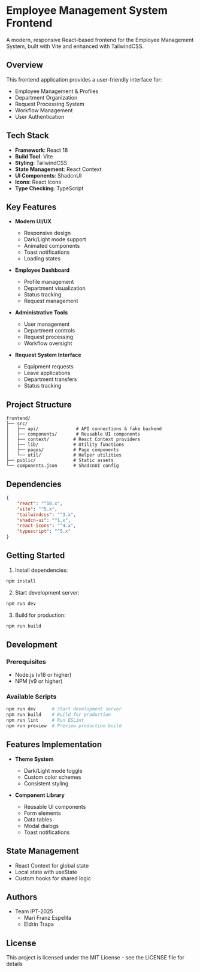 # Employee Management System Frontend

A modern, responsive React-based frontend for the Employee Management System, built with Vite and enhanced with TailwindCSS.

## Overview

This frontend application provides a user-friendly interface for:

-   Employee Management & Profiles
-   Department Organization
-   Request Processing System
-   Workflow Management
-   User Authentication

## Tech Stack

-   **Framework**: React 18
-   **Build Tool**: Vite
-   **Styling**: TailwindCSS
-   **State Management**: React Context
-   **UI Components**: ShadcnUI
-   **Icons**: React Icons
-   **Type Checking**: TypeScript

## Key Features

-   **Modern UI/UX**

    -   Responsive design
    -   Dark/Light mode support
    -   Animated components
    -   Toast notifications
    -   Loading states

-   **Employee Dashboard**

    -   Profile management
    -   Department visualization
    -   Status tracking
    -   Request management

-   **Administrative Tools**

    -   User management
    -   Department controls
    -   Request processing
    -   Workflow oversight

-   **Request System Interface**
    -   Equipment requests
    -   Leave applications
    -   Department transfers
    -   Status tracking

## Project Structure

```
frontend/
├── src/
│   ├── api/              # API connections & fake backend
│   ├── components/       # Reusable UI components
│   ├── context/         # React Context providers
│   ├── lib/             # Utility functions
│   ├── pages/           # Page components
│   └── util/            # Helper utilities
├── public/              # Static assets
└── components.json      # ShadcnUI config
```

## Dependencies

```json
{
    "react": "^18.x",
    "vite": "^5.x",
    "tailwindcss": "^3.x",
    "shadcn-ui": "^1.x",
    "react-icons": "^4.x",
    "typescript": "^5.x"
}
```

## Getting Started

1. Install dependencies:

```bash
npm install
```

2. Start development server:

```bash
npm run dev
```

3. Build for production:

```bash
npm run build
```

## Development

### Prerequisites

-   Node.js (v18 or higher)
-   NPM (v9 or higher)

### Available Scripts

```bash
npm run dev      # Start development server
npm run build    # Build for production
npm run lint     # Run ESLint
npm run preview  # Preview production build
```

## Features Implementation

-   **Theme System**

    -   Dark/Light mode toggle
    -   Custom color schemes
    -   Consistent styling

-   **Component Library**
    -   Reusable UI components
    -   Form elements
    -   Data tables
    -   Modal dialogs
    -   Toast notifications

## State Management

-   React Context for global state
-   Local state with useState
-   Custom hooks for shared logic

## Authors

-   Team IPT-2025
    -   Mari Franz Espelita
    -   Eldrin Trapa

## License

This project is licensed under the MIT License - see the LICENSE file for details
